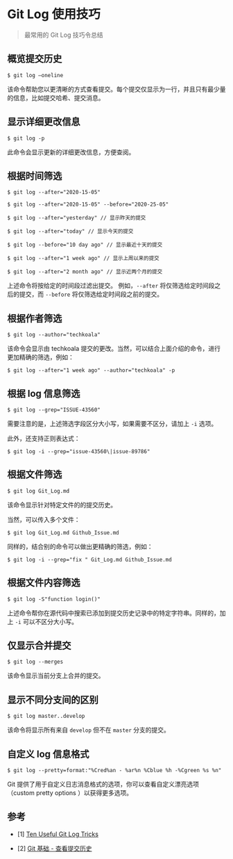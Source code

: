 # Git Log 使用技巧


> 最常用的 Git Log 技巧令总结

<!--more-->

## 概览提交历史

```shell
$ git log —oneline
```

该命令帮助您以更清晰的方式查看提交。每个提交仅显示为一行，并且只有最少量的信息，比如提交哈希、提交消息。

## 显示详细更改信息

```shell
$ git log -p
```

此命令会显示更新的详细更改信息，方便查阅。

## 根据时间筛选

```shell
$ git log --after="2020-15-05"
```

```shell
$ git log --after="2020-15-05" --before="2020-25-05"
```

```shell
$ git log --after="yesterday" // 显示昨天的提交

$ git log --after="today" // 显示今天的提交

$ git log --before="10 day ago" // 显示最近十天的提交

$ git log --after="1 week ago" // 显示上周以来的提交

$ git log --after="2 month ago" // 显示近两个月的提交
```

上述命令将按给定的时间段过滤出提交。 例如，`--after` 将仅筛选给定时间段之后的提交，而 `--before` 将仅筛选给定时间段之前的提交。

## 根据作者筛选

```shell
$ git log --author="techkoala"
```

该命令会显示由 techkoala 提交的更改。当然，可以结合上面介绍的命令，进行更加精确的筛选，例如：

```shell
$ git log --after="1 week ago" --author="techkoala" -p
```

## 根据 log 信息筛选

```shell
$ git log --grep="ISSUE-43560"
```

需要注意的是，上述筛选字段区分大小写，如果需要不区分，请加上 `-i` 选项。

此外，还支持正则表达式：

```shell
$ git log -i --grep="issue-43560\|issue-89786"
```

## 根据文件筛选

```shell
$ git log Git_Log.md
```

该命令显示针对特定文件的的提交历史。

当然，可以传入多个文件：

```shell
$ git log Git_Log.md Github_Issue.md
```

同样的，结合别的命令可以做出更精确的筛选，例如：

```shell
$ git log -i --grep="fix " Git_Log.md Github_Issue.md
```

## 根据文件内容筛选

```shell
$ git log -S"function login()"
```

上述命令帮你在源代码中搜索已添加到提交历史记录中的特定字符串。同样的，加上 `-i` 可以不区分大小写。

## 仅显示合并提交

```shell
$ git log --merges
```

该命令显示当前分支上合并的提交。

## 显示不同分支间的区别

```shell
$ git log master..develop
```

该命令将显示所有来自 `develop` 但不在 `master` 分支的提交。

## 自定义 log 信息格式

```shell
$ git log --pretty=format:"%Cred%an - %ar%n %Cblue %h -%Cgreen %s %n"
```

Git 提供了用于自定义日志消息格式的选项，你可以查看自定义漂亮选项（custom pretty options ）以获得更多选项。

## 参考

- [1] [Ten Useful Git Log Tricks](https://hackernoon.com/ten-useful-git-log-tricks-7nt3yxy)

- [2] [Git 基础 - 查看提交历史](https://git-scm.com/book/zh/v2/Git-%E5%9F%BA%E7%A1%80-%E6%9F%A5%E7%9C%8B%E6%8F%90%E4%BA%A4%E5%8E%86%E5%8F%B2)

